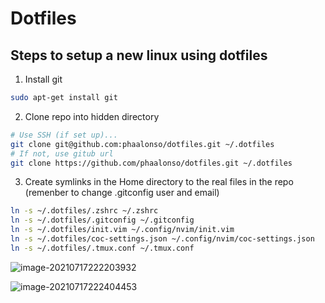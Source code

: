 # Dotfiles



## Steps to setup a new linux using dotfiles

1. Install git

```bash
sudo apt-get install git
```

2. Clone repo into  hidden directory

```bash
# Use SSH (if set up)...
git clone git@github.com:phaalonso/dotfiles.git ~/.dotfiles
# If not, use gitub url
git clone https://github.com/phaalonso/dotfiles.git ~/.dotfiles
```

3. Create symlinks in the Home directory to the real files in the repo (remenber to change .gitconfig user and email)

```bash
ln -s ~/.dotfiles/.zshrc ~/.zshrc
ln -s ~/.dotfiles/.gitconfig ~/.gitconfig
ln -s ~/.dotfiles/init.vim ~/.config/nvim/init.vim
ln -s ~/.dotfiles/coc-settings.json ~/.config/nvim/coc-settings.json
ln -s ~/.dotfiles/.tmux.conf ~/.tmux.conf
```



![image-20210717222203932](/home/pedro/.config/Typora/typora-user-images/image-20210717222203932.png)

![image-20210717222404453](/home/pedro/.config/Typora/typora-user-images/image-20210717222404453.png)
